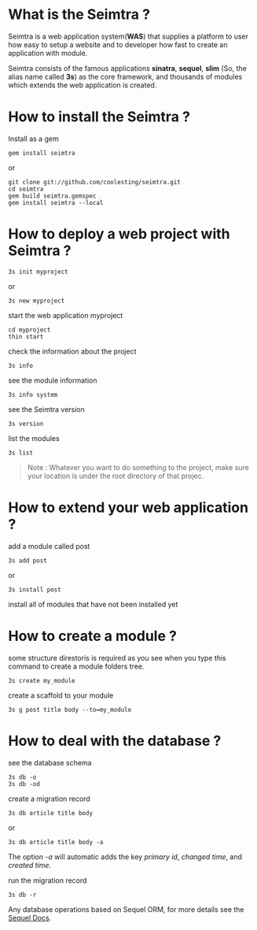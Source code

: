 # What is the Seimtra ?

Seimtra is a web application system(**WAS**) that supplies a platform to user how easy to setup a website and to developer how fast to create an application with module.

Seimtra consists of the famous applications **sinatra**, **sequel**, **slim** (So, the alias name called **3s**) as the core framework, and thousands of modules which extends the web application is created.



# How to install the Seimtra ?

Install as a gem

	gem install seimtra

or

	git clone git://github.com/coolesting/seimtra.git
	cd seimtra
	gem build seimtra.gemspec
	gem install seimtra --local



# How to deploy a web project with Seimtra ?

	3s init myproject

or

	3s new myproject

start the web application myproject

	cd myproject
	thin start

check the information about the project

	3s info

see the module information

	3s info system

see the Seimtra version

	3s version

list the modules

	3s list

> Note : Whatever you want to do something to the project, make sure your location is under the root directory of that projec.



# How to extend your web application ?

add a module called post

	3s add post

or

	3s install post

install all of modules that have not been installed yet


# How to create a module ?

some structure direstoris is required as you see when you type this command to create a module folders tree.

	3s create my_module

create a scaffold to your module

	3s g post title body --to=my_module


# How to deal with the database ?

see the database schema

	3s db -o
	3s db -od

create a migration record
	

	3s db article title body

or

	3s db article title body -a

The option *-a* will automatic adds the key *primary id*, *changed time*, and *created time*.

run the migration record

	3s db -r

Any database operations based on Sequel ORM, for more details see the [Sequel Docs](http://sequel.rubyforge.org/documentation.html).
